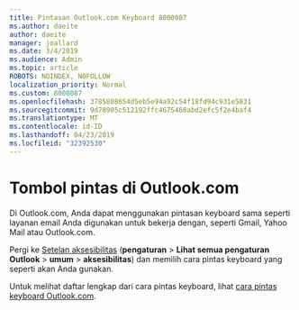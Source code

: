 ```yaml
---
title: Pintasan Outlook.com Keyboard 8000087
ms.author: daeite
author: daeite
manager: joallard
ms.date: 3/4/2019
ms.audience: Admin
ms.topic: article
ROBOTS: NOINDEX, NOFOLLOW
localization_priority: Normal
ms.custom: 8000087
ms.openlocfilehash: 3785808654d5eb5e94a92c54f18fd94c931e5831
ms.sourcegitcommit: 9d78905c512192ffc4675468abd2efc5f2e4baf4
ms.translationtype: MT
ms.contentlocale: id-ID
ms.lasthandoff: 04/23/2019
ms.locfileid: "32392530"
---
```

# <a name="keyboard-shortcuts-in-outlookcom"></a>Tombol pintas di Outlook.com

Di Outlook.com, Anda dapat menggunakan pintasan keyboard sama seperti layanan email Anda digunakan untuk bekerja dengan, seperti Gmail, Yahoo Mail atau Outlook.com.

Pergi ke [Setelan aksesibilitas](https://go.microsoft.com/fwlink/?linkid=2080840) (**pengaturan** > **Lihat semua pengaturan Outlook** > **umum** > **aksesibilitas**) dan memilih cara pintas keyboard yang seperti akan Anda gunakan.

Untuk melihat daftar lengkap dari cara pintas keyboard, lihat [cara pintas keyboard Outlook.com](https://support.office.com/article/708d907e-4398-4fc6-9a9a-4fc72bccec16).
